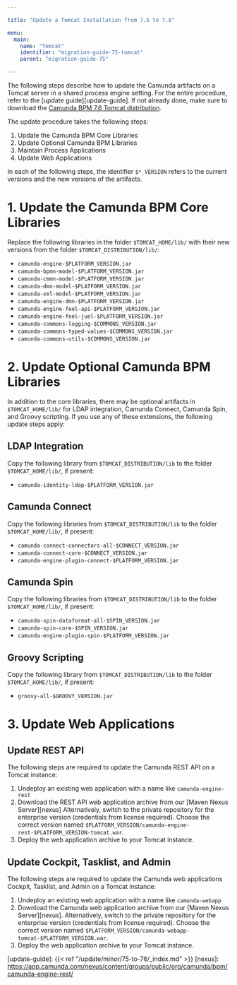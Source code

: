 ```yaml
---

title: "Update a Tomcat Installation from 7.5 to 7.6"

menu:
  main:
    name: "Tomcat"
    identifier: "migration-guide-75-tomcat"
    parent: "migration-guide-75"

---
```



The following steps describe how to update the Camunda artifacts on a Tomcat server in a shared process engine setting. For the entire procedure, refer to the [update guide][update-guide]. If not already done, make sure to download the [Camunda BPM 7.6 Tomcat distribution](https://app.camunda.com/nexus/content/groups/public/org/camunda/bpm/tomcat/camunda-bpm-tomcat/).

The update procedure takes the following steps:

1. Update the Camunda BPM Core Libraries
2. Update Optional Camunda BPM Libraries
3. Maintain Process Applications
4. Update Web Applications

In each of the following steps, the identifier `$*_VERSION` refers to the current versions and the new versions of the artifacts.

# 1. Update the Camunda BPM Core Libraries

Replace the following libraries in the folder `$TOMCAT_HOME/lib/` with their new versions from the folder `$TOMCAT_DISTRIBUTION/lib/`:

* `camunda-engine-$PLATFORM_VERSION.jar`
* `camunda-bpmn-model-$PLATFORM_VERSION.jar`
* `camunda-cmmn-model-$PLATFORM_VERSION.jar`
* `camunda-dmn-model-$PLATFORM_VERSION.jar`
* `camunda-xml-model-$PLATFORM_VERSION.jar`
* `camunda-engine-dmn-$PLATFORM_VERSION.jar`
* `camunda-engine-feel-api-$PLATFORM_VERSION.jar`
* `camunda-engine-feel-juel-$PLATFORM_VERSION.jar`
* `camunda-commons-logging-$COMMONS_VERSION.jar`
* `camunda-commons-typed-values-$COMMONS_VERSION.jar`
* `camunda-commons-utils-$COMMONS_VERSION.jar`

# 2. Update Optional Camunda BPM Libraries

In addition to the core libraries, there may be optional artifacts in `$TOMCAT_HOME/lib/` for LDAP integration, Camunda Connect, Camunda Spin, and Groovy scripting. If you use any of these extensions, the following update steps apply:

## LDAP Integration

Copy the following library from `$TOMCAT_DISTRIBUTION/lib` to the folder `$TOMCAT_HOME/lib/`, if present:

* `camunda-identity-ldap-$PLATFORM_VERSION.jar`

## Camunda Connect

Copy the following libraries from `$TOMCAT_DISTRIBUTION/lib` to the folder `$TOMCAT_HOME/lib/`, if present:

* `camunda-connect-connectors-all-$CONNECT_VERSION.jar`
* `camunda-connect-core-$CONNECT_VERSION.jar`
* `camunda-engine-plugin-connect-$PLATFORM_VERSION.jar`

## Camunda Spin

Copy the following libraries from `$TOMCAT_DISTRIBUTION/lib` to the folder `$TOMCAT_HOME/lib/`, if present:

* `camunda-spin-dataformat-all-$SPIN_VERSION.jar`
* `camunda-spin-core-$SPIN_VERSION.jar`
* `camunda-engine-plugin-spin-$PLATFORM_VERSION.jar`

## Groovy Scripting

Copy the following library from `$TOMCAT_DISTRIBUTION/lib` to the folder `$TOMCAT_HOME/lib/`, if present:

* `groovy-all-$GROOVY_VERSION.jar`

# 3. Update Web Applications

## Update REST API

The following steps are required to update the Camunda REST API on a Tomcat instance:

1. Undeploy an existing web application with a name like `camunda-engine-rest`
2. Download the REST API web application archive from our [Maven Nexus Server][nexus] Alternatively, switch to the private repository for the enterprise version (credentials from license required). Choose the correct version named `$PLATFORM_VERSION/camunda-engine-rest-$PLATFORM_VERSION-tomcat.war`.
3. Deploy the web application archive to your Tomcat instance.

## Update Cockpit, Tasklist, and Admin

The following steps are required to update the Camunda web applications Cockpit, Tasklist, and Admin on a Tomcat instance:

1. Undeploy an existing web application with a name like `camunda-webapp`
2. Download the Camunda web application archive from our [Maven Nexus Server][nexus]. Alternatively, switch to the private repository for the enterprise version (credentials from license required). Choose the correct version named `$PLATFORM_VERSION/camunda-webapp-tomcat-$PLATFORM_VERSION.war`.
3. Deploy the web application archive to your Tomcat instance.

[update-guide]: {{< ref "/update/minor/75-to-76/_index.md" >}}
[nexus]: https://app.camunda.com/nexus/content/groups/public/org/camunda/bpm/camunda-engine-rest/
